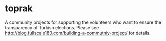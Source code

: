 # toprak
A community projects for supporting the volunteers who want to ensure the transparency of Turkish elections. Please see http://blog.fullscale180.com/building-a-commutniy-project/ for details.

